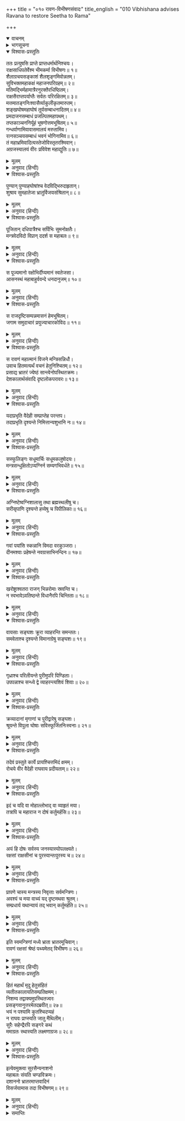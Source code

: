 +++
title = "०१० रावण-विभीषणसंवादः"
title_english = "010 Vibhishana advises Ravana to restore Seetha to Rama"

+++
<details open><summary>वाचनम्</summary>
<div caption="श्रीराम-हरिसीताराममूर्ति-घनपाठिभ्यां वचनम्" class="audioEmbed" src="https://archive.org/download/Ramayana-recitation-Sriram-harisItArAmamUrti-Ghanapaati-v2/Kanda_6/Kanda_6_YK-010-Vibhishana_advises_Ravana_to_restore_Seetha_to_Rama.mp3"></div>
</details>

<details><summary>भागसूचना</summary>

10. विभीषणका रावणके महलमें जाना, उसे अपशकुनोंका भय दिखाकर सीताको लौटा देनेके लिये प्रार्थना करना और रावणका उनकी बात न मानकर उन्हें वहाँसे विदा कर देना
</details>

<details open><summary>विश्वास-प्रस्तुतिः</summary>

ततः प्रत्युषसि प्राप्ते प्राप्तधर्मार्थनिश्चयः।  
राक्षसाधिपतेर्वेश्म भीमकर्मा विभीषणः॥ १॥  
शैलाग्रचयसङ्काशं शैलशृङ्गमिवोन्नतम्।  
सुविभक्तमहाकक्षं महाजनपरिग्रहम्॥ २॥  
मतिमद्भिर्महामात्रैरनुरक्तैरधिष्ठितम्।  
राक्षसैराप्तपर्याप्तैः सर्वतः परिरक्षितम्॥ ३॥  
मत्तमातङ्गनिःश्वासैर्व्याकुलीकृतमारुतम्।  
शङ्खघोषमहाघोषं तूर्यसम्बाधनादितम्॥ ४॥  
प्रमदाजनसम्बाधं प्रजल्पितमहापथम्।  
तप्तकाञ्चननिर्यूहं भूषणोत्तमभूषितम्॥ ५॥  
गन्धर्वाणामिवावासमालयं मरुतामिव।  
रत्नसञ्चयसम्बाधं भवनं भोगिनामिव॥ ६॥  
तं महाभ्रमिवादित्यस्तेजोविस्तृतरश्मिवान्।  
अग्रजस्यालयं वीरः प्रविवेश महाद्युतिः॥ ७॥
</details>

<details><summary>मूलम्</summary>

ततः प्रत्युषसि प्राप्ते प्राप्तधर्मार्थनिश्चयः।  
राक्षसाधिपतेर्वेश्म भीमकर्मा विभीषणः॥ १॥  
शैलाग्रचयसङ्काशं शैलशृङ्गमिवोन्नतम्।  
सुविभक्तमहाकक्षं महाजनपरिग्रहम्॥ २॥  
मतिमद्भिर्महामात्रैरनुरक्तैरधिष्ठितम्।  
राक्षसैराप्तपर्याप्तैः सर्वतः परिरक्षितम्॥ ३॥  
मत्तमातङ्गनिःश्वासैर्व्याकुलीकृतमारुतम्।  
शङ्खघोषमहाघोषं तूर्यसम्बाधनादितम्॥ ४॥  
प्रमदाजनसम्बाधं प्रजल्पितमहापथम्।  
तप्तकाञ्चननिर्यूहं भूषणोत्तमभूषितम्॥ ५॥  
गन्धर्वाणामिवावासमालयं मरुतामिव।  
रत्नसञ्चयसम्बाधं भवनं भोगिनामिव॥ ६॥  
तं महाभ्रमिवादित्यस्तेजोविस्तृतरश्मिवान्।  
अग्रजस्यालयं वीरः प्रविवेश महाद्युतिः॥ ७॥
</details>

<details><summary>अनुवाद (हिन्दी)</summary>

दूसरे दिन सबेरा होते ही धर्म और अर्थके तत्त्वको जाननेवाले भीमकर्मा महातेजस्वी वीर विभीषण अपने बड़े भाई राक्षसराज रावणके घर गये। वह घर अनेक प्रासादोंके कारण पर्वतशिखरोंके समूहकी भाँति शोभा पाता था। उसकी ऊँचाई भी पहाड़की चोटीको लज्जित करती थी। उसमें अलग-अलग बड़ी-बड़ी कक्षाएँ (ड्योढ़ियाँ) सुन्दर ढंगसे बनी हुई थीं। बहुतेरे श्रेष्ठ पुरुषोंका वहाँ आना-जाना लगा रहता था। अनेकानेक बुद्धिमान् महामन्त्री, जो राजाके प्रति अनुराग रखनेवाले थे, उसमें बैठे थे। विश्वसनीय, हितैषी तथा कार्यसाधनमें कुशल बहुसंख्यक राक्षस सब ओरसे उस भवनकी रक्षा करते थे। वहाँकी वायु मतवाले हाथियोंके निःश्वाससे मिश्रित हो बवंडर-सी जान पड़ती थी। शङ्खध्वनिके समान राक्षसोंका गम्भीर घोष वहाँ गूँजता रहता था। नाना प्रकारके वाद्योंके मनोरम शब्द उस भवनको निनादित करते थे। रूप और यौवनके मदसे मतवाली युवतियोंकी वहाँ भीड़-सी लगती रहती थी। वहाँके बड़े-बड़े मार्ग लोगोंके वार्तालापसे मुखरित जान पड़ते थे। उसके फाटक तपाये हुए सुवर्णके बने हुए थे। उत्तम सजावटकी वस्तुओंसे वह महल अच्छी तरह सजा हुआ था, अतएव वह गन्धर्वोंके आवास और देवताओंके निवासस्थान-सा मनोरम प्रतीत होता था। रत्नराशिसे परिपूर्ण होनेके कारण वह नागभवनके समान उद्भासित होता था। जैसे तेजसे विस्तृत किरणोंवाले सूर्य महान् मेघोंकी घटामें प्रवेश करते हैं, उसी प्रकार तेजस्वी विभीषणने रावणके उस भवनमें पदार्पण किया॥ १—७॥
</details>

<details open><summary>विश्वास-प्रस्तुतिः</summary>

पुण्यान् पुण्याहघोषांश्च वेदविद्भिरुदाहृतान्।  
शुश्राव सुमहातेजा भ्रातुर्विजयसंश्रितान्॥ ८॥
</details>

<details><summary>मूलम्</summary>

पुण्यान् पुण्याहघोषांश्च वेदविद्भिरुदाहृतान्।  
शुश्राव सुमहातेजा भ्रातुर्विजयसंश्रितान्॥ ८॥
</details>

<details><summary>अनुवाद (हिन्दी)</summary>

वहाँ पहुँचकर उन महातेजस्वी विभीषणने अपने भाईकी विजयके उद्देश्यसे वेदवेत्ता ब्राह्मणोंद्वारा किये गये पुण्याहवाचनके पवित्र घोष सुने॥ ८॥
</details>

<details open><summary>विश्वास-प्रस्तुतिः</summary>

पूजितान् दधिपात्रैश्च सर्पिभिः सुमनोक्षतैः।  
मन्त्रवेदविदो विप्रान् ददर्श स महाबलः॥ ९॥
</details>

<details><summary>मूलम्</summary>

पूजितान् दधिपात्रैश्च सर्पिभिः सुमनोक्षतैः।  
मन्त्रवेदविदो विप्रान् ददर्श स महाबलः॥ ९॥
</details>

<details><summary>अनुवाद (हिन्दी)</summary>

तत्पश्चात् उन महाबली विभीषणने वेदमन्त्रोंके ज्ञाता ब्राह्मणोंका दर्शन किया, जिनके हाथोंमें दही और घीके पात्र थे। फूलों और अक्षतोंसे उन सबकी पूजा की गयी थी॥ ९॥
</details>

<details open><summary>विश्वास-प्रस्तुतिः</summary>

स पूज्यमानो रक्षोभिर्दीप्यमानं स्वतेजसा।  
आसनस्थं महाबाहुर्ववन्दे धनदानुजम्॥ १०॥
</details>

<details><summary>मूलम्</summary>

स पूज्यमानो रक्षोभिर्दीप्यमानं स्वतेजसा।  
आसनस्थं महाबाहुर्ववन्दे धनदानुजम्॥ १०॥
</details>

<details><summary>अनुवाद (हिन्दी)</summary>

वहाँ जानेपर राक्षसोंने उनका स्वागत-सत्कार किया। फिर उन महाबाहु विभीषणने अपने तेजसे देदीप्यमान और सिंहासनपर विराजमान कुबेरके छोटे भाई रावणको प्रणाम किया॥ १०॥
</details>

<details open><summary>विश्वास-प्रस्तुतिः</summary>

स राजदृष्टिसम्पन्नमासनं हेमभूषितम्।  
जगाम समुदाचारं प्रयुज्याचारकोविदः॥ ११॥
</details>

<details><summary>मूलम्</summary>

स राजदृष्टिसम्पन्नमासनं हेमभूषितम्।  
जगाम समुदाचारं प्रयुज्याचारकोविदः॥ ११॥
</details>

<details><summary>अनुवाद (हिन्दी)</summary>

तदनन्तर शिष्टाचारके ज्ञाता विभीषण ‘विजयतां महाराजः’ (महाराजकी जय हो) इत्यादि रूपसे राजाके प्रति परम्पराप्राप्त शुभाशंसासूचक वचनका प्रयोग करके राजाके द्वारा दृष्टिके संकेतसे बताये गये सुवर्णभूषित सिंहासनपर बैठ गये॥ ११॥
</details>

<details open><summary>विश्वास-प्रस्तुतिः</summary>

स रावणं महात्मानं विजने मन्त्रिसन्निधौ।  
उवाच हितमत्यर्थं वचनं हेतुनिश्चितम्॥ १२॥  
प्रसाद्य भ्रातरं ज्येष्ठं सान्त्वेनोपस्थितक्रमः।  
देशकालार्थसंवादि दृष्टलोकपरावरः॥ १३॥
</details>

<details><summary>मूलम्</summary>

स रावणं महात्मानं विजने मन्त्रिसन्निधौ।  
उवाच हितमत्यर्थं वचनं हेतुनिश्चितम्॥ १२॥  
प्रसाद्य भ्रातरं ज्येष्ठं सान्त्वेनोपस्थितक्रमः।  
देशकालार्थसंवादि दृष्टलोकपरावरः॥ १३॥
</details>

<details><summary>अनुवाद (हिन्दी)</summary>

विभीषण जगत् की भली-बुरी बातोंको अच्छी तरह जानते थे। उन्होंने प्रणाम आदि व्यवहारका यथार्थरूपसे निर्वाह करके सान्त्वनापूर्ण वचनोंद्वारा अपने बड़े भाई महामना रावणको प्रसन्न किया और उससे एकान्तमें मन्त्रियोंके निकट देश, काल और प्रयोजनके अनुरूप, युक्तियोंद्वारा निश्चित तथा अत्यन्त हितकारक बात कही—॥ १२-१३॥
</details>

<details open><summary>विश्वास-प्रस्तुतिः</summary>

यदाप्रभृति वैदेही सम्प्राप्तेह परन्तप।  
तदाप्रभृति दृश्यन्ते निमित्तान्यशुभानि नः॥ १४॥
</details>

<details><summary>मूलम्</summary>

यदाप्रभृति वैदेही सम्प्राप्तेह परन्तप।  
तदाप्रभृति दृश्यन्ते निमित्तान्यशुभानि नः॥ १४॥
</details>

<details><summary>अनुवाद (हिन्दी)</summary>

‘शत्रुओंको संताप देनेवाले महाराज! जबसे विदेहकुमारी सीता यहाँ आयी हैं, तभीसे हमलोगोंको अनेक प्रकारके अमङ्गलसूचक अपशकुन दिखायी दे रहे हैं॥ १४॥
</details>

<details open><summary>विश्वास-प्रस्तुतिः</summary>

सस्फुलिङ्गः सधूमार्चिः सधूमकलुषोदयः।  
मन्त्रसन्धुक्षितोऽप्यग्निर्न सम्यगभिवर्धते॥ १५॥
</details>

<details><summary>मूलम्</summary>

सस्फुलिङ्गः सधूमार्चिः सधूमकलुषोदयः।  
मन्त्रसन्धुक्षितोऽप्यग्निर्न सम्यगभिवर्धते॥ १५॥
</details>

<details><summary>अनुवाद (हिन्दी)</summary>

‘मन्त्रोंद्वारा विधिपूर्वक धधकानेपर भी आग अच्छी तरह प्रज्वलित नहीं हो रही है। उससे चिनगारियाँ निकलने लगती हैं। उसकी लपटके साथ धुआँ उठने लगता है और मन्थनकालमें जब अग्नि प्रकट होती है, उस समय भी वह धूएँसे मलिन ही रहती है॥ १५॥
</details>

<details open><summary>विश्वास-प्रस्तुतिः</summary>

अग्निष्टेष्वग्निशालासु तथा ब्रह्मस्थलीषु च।  
सरीसृपाणि दृश्यन्ते हव्येषु च पिपीलिकाः॥ १६॥
</details>

<details><summary>मूलम्</summary>

अग्निष्टेष्वग्निशालासु तथा ब्रह्मस्थलीषु च।  
सरीसृपाणि दृश्यन्ते हव्येषु च पिपीलिकाः॥ १६॥
</details>

<details><summary>अनुवाद (हिन्दी)</summary>

‘रसोई-घरोंमें, अग्निशालाओंमें तथा वेदाध्ययनके स्थानोंमें भी साँप देखे जाते हैं और हवन-सामग्रियोंमें चीटियाँ पड़ी दिखायी देती हैं॥ १६॥
</details>

<details open><summary>विश्वास-प्रस्तुतिः</summary>

गवां पयांसि स्कन्नानि विमदा वरकुञ्जराः।  
दीनमश्वाः प्रहेषन्ते नवग्रासाभिनन्दिनः॥ १७॥
</details>

<details><summary>मूलम्</summary>

गवां पयांसि स्कन्नानि विमदा वरकुञ्जराः।  
दीनमश्वाः प्रहेषन्ते नवग्रासाभिनन्दिनः॥ १७॥
</details>

<details><summary>अनुवाद (हिन्दी)</summary>

‘गायोंका दूध सूख गया है, बड़े-बड़े गजराज मदरहित हो गये हैं, घोड़े नये ग्राससे आनन्दित (भोजनसे संतुष्ट) होनेपर भी दीनतापूर्ण स्वरमें हिनहिनाते हैं॥ १७॥
</details>

<details open><summary>विश्वास-प्रस्तुतिः</summary>

खरोष्ट्राश्वतरा राजन् भिन्नरोमाः स्रवन्ति च।  
न स्वभावेऽवतिष्ठन्ते विधानैरपि चिन्तिताः॥ १८॥
</details>

<details><summary>मूलम्</summary>

खरोष्ट्राश्वतरा राजन् भिन्नरोमाः स्रवन्ति च।  
न स्वभावेऽवतिष्ठन्ते विधानैरपि चिन्तिताः॥ १८॥
</details>

<details><summary>अनुवाद (हिन्दी)</summary>

‘राजन्! गधों, ऊँटों और खच्चरोंके रोंगटे खड़े हो जाते हैं। उनके नेत्रोंसे आँसू गिरने लगते हैं। विधिपूर्वक चिकित्सा की जानेपर भी वे पूर्णतः स्वस्थ हो नहीं पाते हैं॥ १८॥
</details>

<details open><summary>विश्वास-प्रस्तुतिः</summary>

वायसाः सङ्घशः क्रूरा व्याहरन्ति समन्ततः।  
समवेताश्च दृश्यन्ते विमानाग्रेषु सङ्घशः॥ १९॥
</details>

<details><summary>मूलम्</summary>

वायसाः सङ्घशः क्रूरा व्याहरन्ति समन्ततः।  
समवेताश्च दृश्यन्ते विमानाग्रेषु सङ्घशः॥ १९॥
</details>

<details><summary>अनुवाद (हिन्दी)</summary>

‘क्रूर कौए झुंड-के-झुंड एकत्र होकर कर्कश स्वरमें काँव-काँव करने लगते हैं तथा वे सतमहले मकानोंपर समूह-के-समूह इकट्ठे हुए देखे जाते हैं॥ १९॥
</details>

<details open><summary>विश्वास-प्रस्तुतिः</summary>

गृध्राश्च परिलीयन्ते पुरीमुपरि पिण्डिताः।  
उपपन्नाश्च सन्ध्ये द्वे व्याहरन्त्यशिवं शिवाः॥ २०॥
</details>

<details><summary>मूलम्</summary>

गृध्राश्च परिलीयन्ते पुरीमुपरि पिण्डिताः।  
उपपन्नाश्च सन्ध्ये द्वे व्याहरन्त्यशिवं शिवाः॥ २०॥
</details>

<details><summary>अनुवाद (हिन्दी)</summary>

लङ्कापुरीके ऊपर झुंड-के-झुंड गीध उसका स्पर्श करते हुए-से मड़राते रहते हैं। दोनों संध्याओंके समय सियारिनें नगरके समीप आकर अमङ्गलसूचक शब्द करती हैं॥ २०॥
</details>

<details open><summary>विश्वास-प्रस्तुतिः</summary>

क्रव्यादानां मृगाणां च पुरीद्वारेषु सङ्घशः।  
श्रूयन्ते विपुला घोषाः सविस्फूर्जितनिःस्वनाः॥ २१॥
</details>

<details><summary>मूलम्</summary>

क्रव्यादानां मृगाणां च पुरीद्वारेषु सङ्घशः।  
श्रूयन्ते विपुला घोषाः सविस्फूर्जितनिःस्वनाः॥ २१॥
</details>

<details><summary>अनुवाद (हिन्दी)</summary>

‘नगरके सभी फाटकोंपर समूह-के-समूह एकत्र हुए मांसभक्षी पशुओंके जोर-जोरसे किये जानेवाले चीत्कार बिजलीकी गड़गड़ाहटके समान सुनायी पड़ते हैं॥ २१॥
</details>

<details open><summary>विश्वास-प्रस्तुतिः</summary>

तदेवं प्रस्तुते कार्ये प्रायश्चित्तमिदं क्षमम्।  
रोचये वीर वैदेही राघवाय प्रदीयताम्॥ २२॥
</details>

<details><summary>मूलम्</summary>

तदेवं प्रस्तुते कार्ये प्रायश्चित्तमिदं क्षमम्।  
रोचये वीर वैदेही राघवाय प्रदीयताम्॥ २२॥
</details>

<details><summary>अनुवाद (हिन्दी)</summary>

‘वीरवर! ऐसी परिस्थितिमें मुझे तो यही प्रायश्चित्त अच्छा जान पड़ता है कि विदेहकुमारी सीता श्रीरामचन्द्रजीको लौटा दी जायँ॥ २२॥
</details>

<details open><summary>विश्वास-प्रस्तुतिः</summary>

इदं च यदि वा मोहाल्लोभाद् वा व्याहृतं मया।  
तत्रापि च महाराज न दोषं कर्तुमर्हसि॥ २३॥
</details>

<details><summary>मूलम्</summary>

इदं च यदि वा मोहाल्लोभाद् वा व्याहृतं मया।  
तत्रापि च महाराज न दोषं कर्तुमर्हसि॥ २३॥
</details>

<details><summary>अनुवाद (हिन्दी)</summary>

‘महाराज! यदि यह बात मैंने मोह या लोभसे कही हो तो भी आपको मुझमें दोषदृष्टि नहीं करनी चाहिये॥
</details>

<details open><summary>विश्वास-प्रस्तुतिः</summary>

अयं हि दोषः सर्वस्य जनस्यास्योपलक्ष्यते।  
रक्षसां राक्षसीनां च पुरस्यान्तःपुरस्य च॥ २४॥
</details>

<details><summary>मूलम्</summary>

अयं हि दोषः सर्वस्य जनस्यास्योपलक्ष्यते।  
रक्षसां राक्षसीनां च पुरस्यान्तःपुरस्य च॥ २४॥
</details>

<details><summary>अनुवाद (हिन्दी)</summary>

‘सीताका अपहरण तथा इससे होनेवाला अपशकुनरूपी दोष यहाँकी सारी जनता, राक्षस-राक्षसी तथा नगर और अन्तःपुर—सभीके लिये उपलक्षित होता है॥ २४॥
</details>

<details open><summary>विश्वास-प्रस्तुतिः</summary>

प्रापणे चास्य मन्त्रस्य निवृत्ताः सर्वमन्त्रिणः।  
अवश्यं च मया वाच्यं यद् दृष्टमथवा श्रुतम्।  
सम्प्रधार्य यथान्यायं तद् भवान् कर्तुमर्हति॥ २५॥
</details>

<details><summary>मूलम्</summary>

प्रापणे चास्य मन्त्रस्य निवृत्ताः सर्वमन्त्रिणः।  
अवश्यं च मया वाच्यं यद् दृष्टमथवा श्रुतम्।  
सम्प्रधार्य यथान्यायं तद् भवान् कर्तुमर्हति॥ २५॥
</details>

<details><summary>अनुवाद (हिन्दी)</summary>

‘यह बात आपके कानोंतक पहुँचानेमें प्रायः सभी मन्त्री संकोच करते हैं; परंतु जो बात मैंने देखी या सुनी है वह मुझे तो आपके आगे अवश्य निवेदन कर देनी चाहिये; अतः उसपर यथोचित विचार करके आप जैसा उचित समझें, वैसा करें’॥ २५॥
</details>

<details open><summary>विश्वास-प्रस्तुतिः</summary>

इति स्वमन्त्रिणां मध्ये भ्राता भ्रातरमूचिवान्।  
रावणं रक्षसां श्रेष्ठं पथ्यमेतद् विभीषणः॥ २६॥
</details>

<details><summary>मूलम्</summary>

इति स्वमन्त्रिणां मध्ये भ्राता भ्रातरमूचिवान्।  
रावणं रक्षसां श्रेष्ठं पथ्यमेतद् विभीषणः॥ २६॥
</details>

<details><summary>अनुवाद (हिन्दी)</summary>

इस प्रकार भाई विभीषणने अपने मन्त्रियोंके बीचमें बड़े भाई राक्षसराज रावणसे ये हितकारी वचन कहे॥ २६॥
</details>

<details open><summary>विश्वास-प्रस्तुतिः</summary>

हितं महार्थं मृदु हेतुसंहितं  
व्यतीतकालायतिसम्प्रतिक्षमम्।  
निशम्य तद्वाक्यमुपस्थितज्वरः  
प्रसङ्गवानुत्तरमेतदब्रवीत्॥ २७॥  
भयं न पश्यामि कुतश्चिदप्यहं  
न राघवः प्राप्स्यति जातु मैथिलीम्।  
सुरैः सहेन्द्रैरपि सङ्गरे कथं  
ममाग्रतः स्थास्यति लक्ष्मणाग्रजः॥ २८॥
</details>

<details><summary>मूलम्</summary>

हितं महार्थं मृदु हेतुसंहितं  
व्यतीतकालायतिसम्प्रतिक्षमम्।  
निशम्य तद्वाक्यमुपस्थितज्वरः  
प्रसङ्गवानुत्तरमेतदब्रवीत्॥ २७॥  
भयं न पश्यामि कुतश्चिदप्यहं  
न राघवः प्राप्स्यति जातु मैथिलीम्।  
सुरैः सहेन्द्रैरपि सङ्गरे कथं  
ममाग्रतः स्थास्यति लक्ष्मणाग्रजः॥ २८॥
</details>

<details><summary>अनुवाद (हिन्दी)</summary>

विभीषणकी ये हितकर, महान् अर्थकी साधक, कोमल, युक्तिसंगत तथा भूत, भविष्य और वर्तमानकालमें भी कार्यसाधनमें समर्थ बातें सुनकर रावणको बुखार चढ़ आया। श्रीरामके साथ वैर बढ़ानेमें उसकी आसक्ति हो गयी थी। इसलिये उसने इस प्रकार उत्तर दिया—‘विभीषण! मैं तो कहींसे भी कोई भय नहीं देखता। राम मिथिलेशकुमारी सीताको कभी नहीं पा सकते। इन्द्रसहित देवताओंकी सहायता प्राप्त कर लेनेपर भी लक्ष्मणके बड़े भाई राम मेरे सामने संग्राममें कैसे टिक सकेंगे?’॥
</details>

<details open><summary>विश्वास-प्रस्तुतिः</summary>

इत्येवमुक्त्वा सुरसैन्यनाशनो  
महाबलः संयति चण्डविक्रमः।  
दशाननो भ्रातरमाप्तवादिनं  
विसर्जयामास तदा विभीषणम्॥ २९॥
</details>

<details><summary>मूलम्</summary>

इत्येवमुक्त्वा सुरसैन्यनाशनो  
महाबलः संयति चण्डविक्रमः।  
दशाननो भ्रातरमाप्तवादिनं  
विसर्जयामास तदा विभीषणम्॥ २९॥
</details>

<details><summary>अनुवाद (हिन्दी)</summary>

ऐसा कहकर देवसेनाके नाशक और समराङ्गणमें प्रचण्ड पराक्रम प्रकट करनेवाले महाबली दशाननने अपने यथार्थवादी भाई विभीषणको तत्काल विदा कर दिया॥ २९॥
</details>

<details><summary>समाप्तिः</summary>

इत्यार्षे श्रीमद्रामायणे वाल्मीकीये आदिकाव्ये युद्धकाण्डे दशमः सर्गः॥ १०॥  
इस प्रकार श्रीवाल्मीकिनिर्मित आर्षरामायण आदिकाव्यके युद्धकाण्डमें दसवाँ सर्ग पूरा हुआ॥ १०॥
</details>


